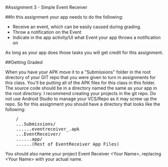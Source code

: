 #Assignment 3 - Simple Event Receiver

##In this assignment your app needs to do the following:

* Receive an event, which can be easily caused during grading.
* Throw a notification on the Event
* Indicate in the app activity/UI what Event your app throws a notification on


As long as your app does those tasks you will get credit for this assignment.

##Getting Graded

When you have your APK move it to a "Submissions" folder in the root directory of your GIT repo that you were given to turn in assignments for this class. You'll be putting all of the APK files for this class in this folder. The source code should be in a directory named the same as your app in the root directory. I recommend creating your projects in the git repo. Do not use Android Studio to manage your VCS/Repo as it may screw up the repo. So for this assignment you should have a directory that looks like the following:

<pre>
    /
    ...Submissions/
    ......eventreceiver_<your name>.apk
    ...EventReceiver/
    ......app/
    ......(Rest of EventReceiver App Files)
</pre>

You should also name your project Event Receiver \<Your Name\>, replacing \<Your Name\> with your actual name. 
